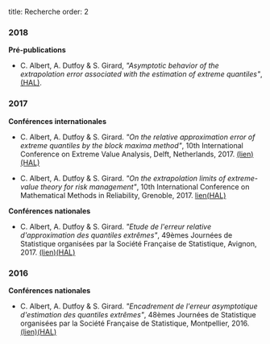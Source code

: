 title: Recherche
order: 2

### **2018**

**Pré-publications**

* C. Albert, A. Dutfoy & S. Girard, *"Asymptotic behavior of the extrapolation error associated with the estimation of extreme quantiles"*, [(HAL)](https://hal.inria.fr/hal-01692544).

### **2017**

**Conférences internationales**

* C. Albert, A. Dutfoy & S. Girard. *"On the relative approximation error of extreme quantiles by the block maxima method"*, 10th International Conference on Extreme Value Analysis, Delft, Netherlands, 2017. [(lien)](http://www.eva2017.nl/index.html)[(HAL)](https://hal.archives-ouvertes.fr/hal-01571047)

* C. Albert, A. Dutfoy & S. Girard. *"On the extrapolation limits of extreme-value theory for risk management"*, 10th International Conference on Mathematical Methods in Reliability, Grenoble, 2017. [lien](http://mmr2017.imag.fr/)[(HAL)](https://hal.archives-ouvertes.fr/hal-01571099)

**Conférences nationales**

* C. Albert, A. Dutfoy & S. Girard. *"Etude de l'erreur relative d'approximation des quantiles extrêmes"*, 49èmes Journées de Statistique organisées par la Société Française de Statistique, Avignon, 2017. [(lien)](http://jds2017.sfds.asso.fr/)[(HAL)](https://hal.archives-ouvertes.fr/hal-01533220)

### **2016**

**Conférences nationales**

* C. Albert, A. Dutfoy & S. Girard. *"Encadrement de l'erreur asymptotique d'estimation des quantiles extrêmes"*, 48èmes Journées de Statistique organisées par la Société Française de Statistique, Montpellier, 2016. [(lien)](http://jds2016.sfds.asso.fr/)[(HAL)](https://hal.archives-ouvertes.fr/hal-01326839)



